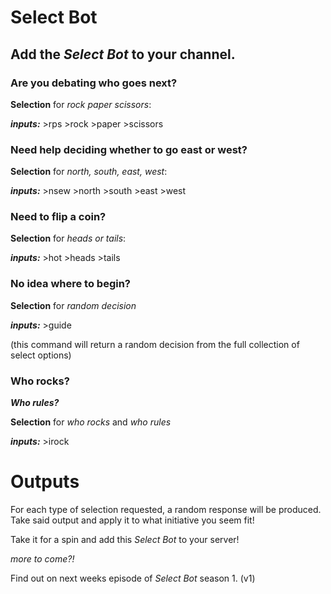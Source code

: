 # Select Bot

## **Add the *Select Bot* to your channel.**
### Are you debating who goes next?
**Selection** for *rock paper scissors*:

***inputs:*** >rps >rock >paper >scissors

### Need help deciding whether to go east or west?
**Selection** for *north, south, east, west*:

***inputs:*** >nsew >north >south >east >west

### Need to flip a coin?
**Selection** for *heads or tails*:

***inputs:*** >hot >heads >tails

### No idea  where to begin?
**Selection** for *random decision*

***inputs:*** >guide

(this command will return a random decision from the full collection of select options)

### Who rocks? 
***Who rules?***

**Selection** for *who rocks* and *who rules*

***inputs:*** >irock

# Outputs
For each type of selection requested, a random response will be produced. Take said output and apply it to what initiative you seem fit!

Take it for a spin and add this *Select Bot* to your server!


*more to come?!*

Find out on next weeks episode of *Select Bot* season 1. (v1)

